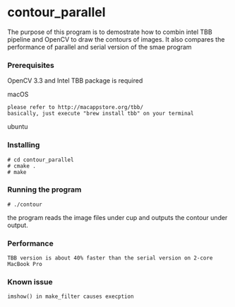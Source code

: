 # contour_parallel
The purpose of this program is to demostrate how to combin intel TBB pipeline and OpenCV to draw the contours of images. It also compares the performance of parallel and serial version of the smae program


### Prerequisites
OpenCV 3.3 and Intel TBB package is required

macOS
    
    please refer to http://macappstore.org/tbb/
    basically, just execute "brew install tbb" on your terminal

ubuntu

### Installing
    # cd contour_parallel
    # cmake .
    # make
    
### Running the program
    # ./contour
the program reads the image files under cup and outputs the contour under output.

### Performance 

    TBB version is about 40% faster than the serial version on 2-core MacBook Pro

### Known issue

    imshow() in make_filter causes execption
